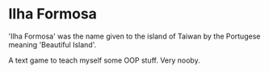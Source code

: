 # Ilha Formosa

'Ilha Formosa' was the name given to the island of Taiwan by the Portugese meaning 'Beautiful Island'.

A text game to teach myself some OOP stuff. Very nooby.
